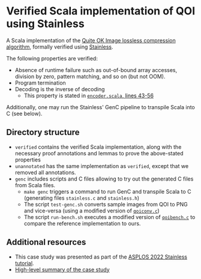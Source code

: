# Verified Scala implementation of QOI using Stainless
A Scala implementation of the [Quite OK Image lossless compression algorithm](https://github.com/phoboslab/qoi), formally verified using [Stainless](https://stainless.epfl.ch/).

The following properties are verified:
- Absence of runtime failure such as out-of-bound array accesses, division by zero, pattern matching, and so on (but not OOM).
- Program termination
- Decoding is the inverse of decoding
  * This property is stated in [`encoder.scala`, lines 43-56](https://github.com/epfl-lara/bolts/blob/02d51d147f7e5dd80cc62c7f58abb93215b6265b/qoi/verified/encoder.scala#L43-L56)

Additionally, one may run the Stainless' GenC pipeline to transpile Scala into C (see below).

## Directory structure
- `verified` contains the verified Scala implementation, along with the necessary proof annotations and lemmas to prove the above-stated properties
- `unannotated` has the same implementation as `verified`, except that we removed all annotations.
- `genc` includes scripts and C files allowing to try out the generated C files from Scala files.
   - `make genc` triggers a command to run GenC and transpile Scala to C (generating files `stainless.c` and `stainless.h`)
  - The script `test-genc.sh` converts sample images from QOI to PNG and vice-versa (using a modified version of [`qoiconv.c`](https://github.com/phoboslab/qoi/blob/master/qoiconv.c))
  - The script `run-bench.sh` executes a modified version of [`qoibench.c`](https://github.com/phoboslab/qoi/blob/master/qoibench.c) to compare the reference implementation to ours.

## Additional resources
* This case study was presented as part of the [ASPLOS 2022 Stainless tutorial](https://github.com/epfl-lara/asplos2022tutorial).
* [High-level summary of the case study](summary.pdf)
